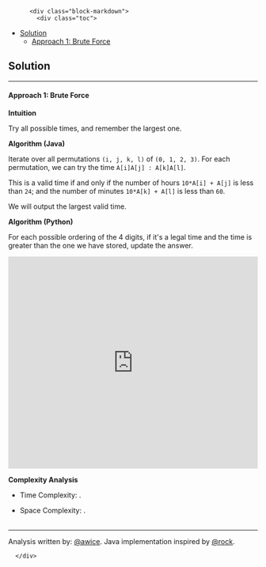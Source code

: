 <div class="article-body">
        
          <div class="block-markdown">
            <div class="toc">
<ul>
<li><a href="#solution">Solution</a><ul>
<li><a href="#approach-1-brute-force">Approach 1: Brute Force</a></li>
</ul>
</li>
</ul>
</div>
<h2 id="solution">Solution</h2>
<hr>
<h4 id="approach-1-brute-force">Approach 1: Brute Force</h4>
<p><strong>Intuition</strong></p>
<p>Try all possible times, and remember the largest one.</p>
<p><strong>Algorithm (Java)</strong></p>
<p>Iterate over all permutations <code>(i, j, k, l)</code> of <code>(0, 1, 2, 3)</code>.  For each permutation, we can try the time <code>A[i]A[j] : A[k]A[l]</code>.</p>
<p>This is a valid time if and only if the number of hours <code>10*A[i] + A[j]</code> is less than <code>24</code>; and the number of minutes <code>10*A[k] + A[l]</code> is less than <code>60</code>.</p>
<p>We will output the largest valid time.</p>
<p><strong>Algorithm (Python)</strong></p>
<p>For each possible ordering of the 4 digits, if it's a legal time and the time is greater than the one we have stored, update the answer.</p>
<iframe src="https://leetcode.com/playground/vzuf8WrS/shared" frameborder="0" width="100%" height="429" name="vzuf8WrS"></iframe>

<p><strong>Complexity Analysis</strong></p>
<ul>
<li>
<p>Time Complexity:  <script type="math/tex; mode=display">O(1)</script>.</p>
</li>
<li>
<p>Space Complexity:  <script type="math/tex; mode=display">O(1)</script>.
<br>
<br></p>
</li>
</ul>
<hr>
<p>Analysis written by: <a href="https://leetcode.com/awice">@awice</a>.  Java implementation inspired by <a href="https://leetcode.com/problems/largest-time-for-given-digits/discuss/200693/Java-11-liner-O(64)-w-comment-6-ms.">@rock</a>.</p>
          </div>
        
      </div>
